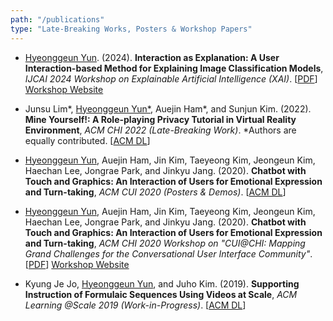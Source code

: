 ```yaml
---
path: "/publications"
type: "Late-Breaking Works, Posters & Workshop Papers"
---
```


- <u>Hyeonggeun Yun</u>. (2024). **Interaction as Explanation: A User Interaction-based Method for Explaining Image Classification Models**, *IJCAI 2024 Workshop on Explainable Artificial Intelligence (XAI)*. [[PDF](https://arxiv.org/pdf/2404.09828)] [Workshop Website](https://sites.google.com/view/xai2024/)

- Junsu Lim\*, <u>Hyeonggeun Yun\*</u>, Auejin Ham\*, and Sunjun Kim. (2022). **Mine Yourself!: A Role-playing Privacy Tutorial in Virtual Reality Environment**, *ACM CHI 2022 (Late-Breaking Work)*. \*Authors are equally contributed. [[ACM DL](https://dl.acm.org/doi/abs/10.1145/3491101.3519773)]

- <u>Hyeonggeun Yun</u>, Auejin Ham, Jin Kim, Taeyeong Kim, Jeongeun Kim, Haechan Lee, Jongrae Park, and Jinkyu Jang. (2020). **Chatbot with Touch and Graphics: An Interaction of Users for Emotional Expression and Turn-taking**, *ACM CUI 2020 (Posters & Demos)*. [[ACM DL](https://dl.acm.org/doi/abs/10.1145/3405755.3406147)]

- <u>Hyeonggeun Yun</u>, Auejin Ham, Jin Kim, Taeyeong Kim, Jeongeun Kim, Haechan Lee, Jongrae Park, and Jinkyu Jang. (2020). **Chatbot with Touch and Graphics: An Interaction of Users for Emotional Expression and Turn-taking**, *ACM CHI 2020 Workshop on "CUI@CHI: Mapping Grand Challenges for the Conversational User Interface Community"*. [[PDF](https://drive.google.com/open?id=1PYyOF4NZg_xIaF8-8RmXmX1eqv6z4abn)] [Workshop Website](http://www.speechinteraction.org/CHI2020/)

- Kyung Je Jo, <u>Hyeonggeun Yun</u>, and Juho Kim. (2019). **Supporting Instruction of Formulaic Sequences Using Videos at Scale**, *ACM Learning @Scale 2019 (Work-in-Progress)*. [[ACM DL](https://dl.acm.org/doi/abs/10.1145/3330430.3333671)]
